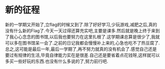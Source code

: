 # 新的征程

新的一学期又开始了,立flag的时候又到了.除了好好学习,少玩游戏,减肥之后,真的没有什么新的Flag了.今天一天过得还算充实吧,主要是课多.然后就是晚上终于来到了我心心念念的图书馆,以后我也要努力在这里扎根了.这学期课总算是很少了,我就可以多在图书馆呆一会了.之前的日记我都会慢慢补上来的,心急也吃不了热豆腐了.总之,这可能是最后一年,最后一学期了,再不努力就真的没有机会了.感觉自己还是要过有规律的生活,毕竟自律能力实在是很差.自己还是要省着点花钱呀,这样就可以多买一些好玩的东西.也没有什么多说的了,努力前行吧.
